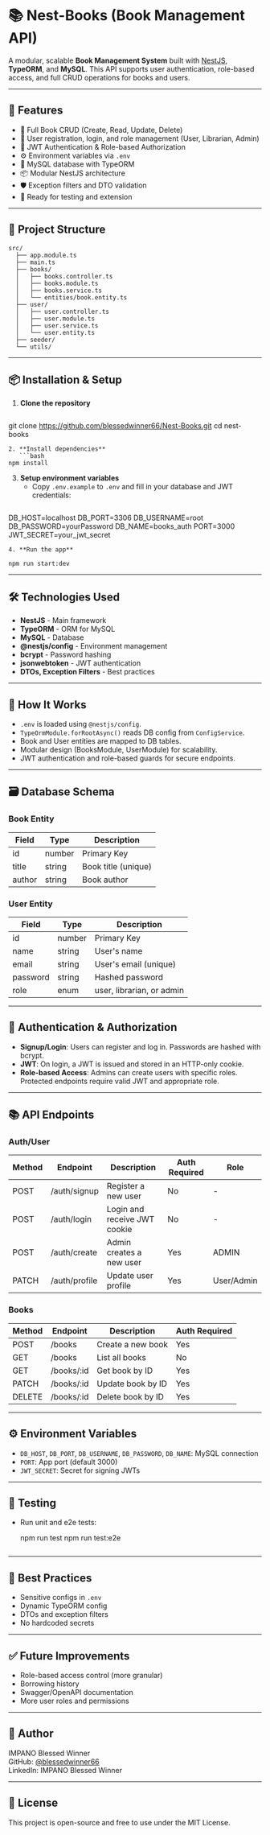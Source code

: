 # 📚 Nest-Books (Book Management API)

A modular, scalable **Book Management System** built with [NestJS](https://nestjs.com/), **TypeORM**, and **MySQL**. This API supports user authentication, role-based access, and full CRUD operations for books and users.

---

## 🚀 Features

- 🔁 Full Book CRUD (Create, Read, Update, Delete)
- 👤 User registration, login, and role management (User, Librarian, Admin)
- 🔐 JWT Authentication & Role-based Authorization
- ⚙️ Environment variables via `.env`
- 💾 MySQL database with TypeORM
- 📦 Modular NestJS architecture
- 🛡️ Exception filters and DTO validation
- 🧪 Ready for testing and extension

---

## 📁 Project Structure

```
src/
  ├── app.module.ts
  ├── main.ts
  ├── books/
  │   ├── books.controller.ts
  │   ├── books.module.ts
  │   ├── books.service.ts
  │   └── entities/book.entity.ts
  ├── user/
  │   ├── user.controller.ts
  │   ├── user.module.ts
  │   ├── user.service.ts
  │   └── user.entity.ts
  ├── seeder/
  └── utils/
```

---

## 📦 Installation & Setup

1. **Clone the repository**
   ```bash
git clone https://github.com/blessedwinner66/Nest-Books.git
cd nest-books
```
2. **Install dependencies**
   ```bash
npm install
```
3. **Setup environment variables**
   - Copy `.env.example` to `.env` and fill in your database and JWT credentials:
   ```env
DB_HOST=localhost
DB_PORT=3306
DB_USERNAME=root
DB_PASSWORD=yourPassword
DB_NAME=books_auth
PORT=3000
JWT_SECRET=your_jwt_secret
```
4. **Run the app**
   
npm run start:dev
```

---

## 🛠️ Technologies Used
- **NestJS** - Main framework
- **TypeORM** - ORM for MySQL
- **MySQL** - Database
- **@nestjs/config** - Environment management
- **bcrypt** - Password hashing
- **jsonwebtoken** - JWT authentication
- **DTOs, Exception Filters** - Best practices

---

## 🧠 How It Works
- `.env` is loaded using `@nestjs/config`.
- `TypeOrmModule.forRootAsync()` reads DB config from `ConfigService`.
- Book and User entities are mapped to DB tables.
- Modular design (BooksModule, UserModule) for scalability.
- JWT authentication and role-based guards for secure endpoints.

---

## 🗃️ Database Schema

### Book Entity
| Field  | Type    | Description         |
|--------|---------|---------------------|
| id     | number  | Primary Key         |
| title  | string  | Book title (unique) |
| author | string  | Book author         |

### User Entity
| Field    | Type   | Description                |
|----------|--------|----------------------------|
| id       | number | Primary Key                |
| name     | string | User's name                |
| email    | string | User's email (unique)      |
| password | string | Hashed password            |
| role     | enum   | user, librarian, or admin  |

---

## 🔑 Authentication & Authorization
- **Signup/Login**: Users can register and log in. Passwords are hashed with bcrypt.
- **JWT**: On login, a JWT is issued and stored in an HTTP-only cookie.
- **Role-based Access**: Admins can create users with specific roles. Protected endpoints require valid JWT and appropriate role.

---

## 📚 API Endpoints

### Auth/User
| Method | Endpoint         | Description                       | Auth Required | Role        |
|--------|------------------|-----------------------------------|--------------|-------------|
| POST   | /auth/signup     | Register a new user               | No           | -           |
| POST   | /auth/login      | Login and receive JWT cookie      | No           | -           |
| POST   | /auth/create     | Admin creates a new user          | Yes          | ADMIN       |
| PATCH  | /auth/profile    | Update user profile               | Yes          | User/Admin  |

### Books
| Method | Endpoint      | Description                | Auth Required |
|--------|---------------|----------------------------|---------------|
| POST   | /books        | Create a new book          | Yes           |
| GET    | /books        | List all books             | No            |
| GET    | /books/:id    | Get book by ID             | Yes           |
| PATCH  | /books/:id    | Update book by ID          | Yes           |
| DELETE | /books/:id    | Delete book by ID          | Yes           |

---

## ⚙️ Environment Variables
- `DB_HOST`, `DB_PORT`, `DB_USERNAME`, `DB_PASSWORD`, `DB_NAME`: MySQL connection
- `PORT`: App port (default 3000)
- `JWT_SECRET`: Secret for signing JWTs

---

## 🧪 Testing
- Run unit and e2e tests:

  npm run test
  npm run test:e2e
  ```

---

## 📌 Best Practices
- Sensitive configs in `.env`
- Dynamic TypeORM config
- DTOs and exception filters
- No hardcoded secrets

---

## ✅ Future Improvements
- Role-based access control (more granular)
- Borrowing history
- Swagger/OpenAPI documentation
- More user roles and permissions

---

## 🧑 Author
IMPANO Blessed Winner  
GitHub: [@blessedwinner66](https://github.com/blessedwinner66)  
LinkedIn: IMPANO Blessed Winner

---

## 📝 License
This project is open-source and free to use under the MIT License.
